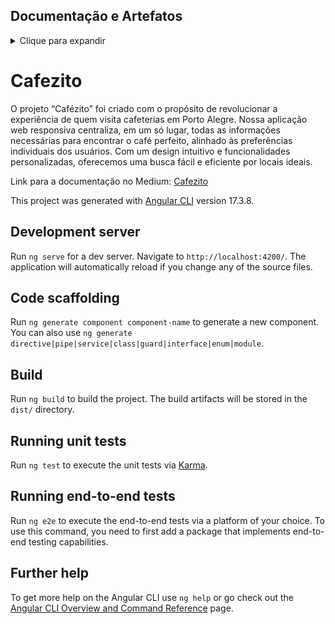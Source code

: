 ## Documentação e Artefatos
<details>
<summary>Clique para expandir</summary>
  
## [Elevator Pitch](elevator_pitch.md)

## [Canva MVP](canva-mvp.md)

## [Planejamento da Release](planning_release.md)

## [Testes e Validações](validation_tests.md)

## [POSTMORTEM](POSTMORTEM.md)

</details>


# Cafezito

O projeto “Cafézito” foi criado com o propósito de revolucionar a experiência de quem visita cafeterias em Porto Alegre. Nossa aplicação web responsiva centraliza, em um só lugar, todas as informações necessárias para encontrar o café perfeito, alinhado às preferências individuais dos usuários. Com um design intuitivo e funcionalidades personalizadas, oferecemos uma busca fácil e eficiente por locais ideais.

Link para a documentação no Medium:
[Cafezito](https://medium.com/@mariana.odreyer/caf%C3%A9zito-plataforma-online-para-descobrir-cafeterias-em-porto-alegre-696f6f2a98fe)

This project was generated with [Angular CLI](https://github.com/angular/angular-cli) version 17.3.8.

## Development server

Run `ng serve` for a dev server. Navigate to `http://localhost:4200/`. The application will automatically reload if you change any of the source files.

## Code scaffolding

Run `ng generate component component-name` to generate a new component. You can also use `ng generate directive|pipe|service|class|guard|interface|enum|module`.

## Build

Run `ng build` to build the project. The build artifacts will be stored in the `dist/` directory.

## Running unit tests

Run `ng test` to execute the unit tests via [Karma](https://karma-runner.github.io).

## Running end-to-end tests

Run `ng e2e` to execute the end-to-end tests via a platform of your choice. To use this command, you need to first add a package that implements end-to-end testing capabilities.

## Further help

To get more help on the Angular CLI use `ng help` or go check out the [Angular CLI Overview and Command Reference](https://angular.io/cli) page.

